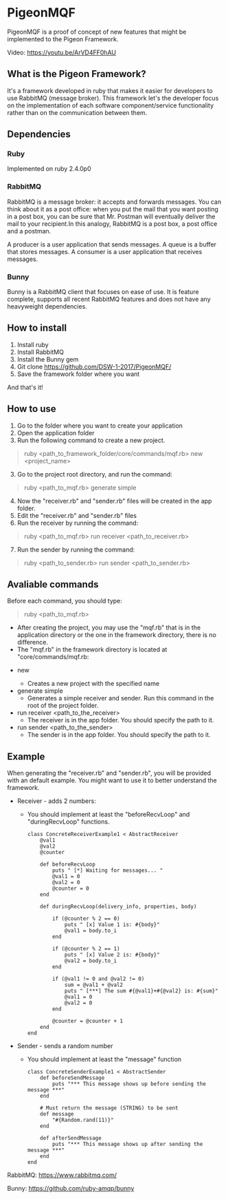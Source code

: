 # PigeonMQF

PigeonMQF is a proof of concept of new features that might be implemented to the Pigeon Framework.

Video: https://youtu.be/ArVD4FF0hAU

## What is the Pigeon Framework?

It's a framework developed in ruby that makes it easier for developers to use RabbitMQ (message broker). This framework let's the developer focus on the implementation of each software component/service functionality rather than on the communication between them.

## Dependencies

### Ruby
Implemented on ruby 2.4.0p0

### RabbitMQ
RabbitMQ is a message broker: it accepts and forwards messages. You can think about it as a post office: when you put the mail that you want posting in a post box, you can be sure that Mr. Postman will eventually deliver the mail to your recipient.In this analogy, RabbitMQ is a post box, a post office and a postman.

A producer is a user application that sends messages. A queue is a buffer that stores messages. A consumer is a user application that receives messages.

### Bunny
Bunny is a RabbitMQ client that focuses on ease of use. It is feature complete, supports all recent RabbitMQ features and does not have any heavyweight dependencies.

## How to install
1. Install ruby
2. Install RabbitMQ
3. Install the Bunny gem
4. Git clone https://github.com/DSW-1-2017/PigeonMQF/
5. Save the framework folder where you want

And that's it!

## How to use

1. Go to the folder where you want to create your application
2. Open the application folder
2. Run the following command to create a new project.
  
  > ruby  <path_to_framework_folder/core/commands/mqf.rb>   new   <project_name>
3. Go to the project root directory, and run the command:
  
  > ruby <path_to_mqf.rb> generate simple
4. Now the "receiver.rb" and "sender.rb" files will be created in the app folder.
5. Edit the "receiver.rb" and "sender.rb" files
6. Run the receiver by running the command:
  
  > ruby <path_to_mqf.rb> run receiver <path_to_receiver.rb>
7. Run the sender by running the command:
  
  > ruby <path_to_sender.rb> run sender <path_to_sender.rb>


## Avaliable commands

Before each command, you should type:
  
  > ruby <path_to_mqf.rb>
  - After creating the project, you may use the "mqf.rb" that is in the application directory or the one in the framework directory, there is no difference.
  - The "mqf.rb" in the framework directory is located at "core/commands/mqf.rb:
  
* new <project name> 
  - Creates a new project with the specified name
* generate simple
  - Generates a simple receiver and sender. Run this command in the root of the project folder.
* run receiver <path_to_the_receiver>
  - The receiver is in the app folder. You should specify the path to it.
* run sender <path_to_the_sender>
  - The sender is in the app folder. You should specify the path to it.


## Example

When generating the "receiver.rb" and "sender.rb", you will be provided with an default example. You might want to use it to better understand the framework.

* Receiver - adds 2 numbers:
  - You should implement at least the "beforeRecvLoop" and "duringRecvLoop" functions.

	```
	class ConcreteReceiverExample1 < AbstractReceiver
		@val1
		@val2
		@counter

		def beforeRecvLoop
			puts " [*] Waiting for messages... "
			@val1 = 0
			@val2 = 0
			@counter = 0
		end

		def duringRecvLoop(delivery_info, properties, body)

			if (@counter % 2 == 0)
				puts " [x] Value 1 is: #{body}"
				@val1 = body.to_i
			end

			if (@counter % 2 == 1)
				puts " [x] Value 2 is: #{body}"
				@val2 = body.to_i
			end

			if (@val1 != 0 and @val2 != 0)
				sum = @val1 + @val2
				puts " [***] The sum #{@val1}+#{@val2} is: #{sum}"
				@val1 = 0
				@val2 = 0
			end

			@counter = @counter + 1
		end
	end
	```

* Sender - sends a random number
  - You should implement at least the "message" function
  
  	```
	class ConcreteSenderExample1 < AbstractSender
		def beforeSendMessage
			puts "*** This message shows up before sending the message ***"
		end

		# Must return the message (STRING) to be sent
		def message 
			"#{Random.rand(11)}"
		end

		def afterSendMessage
			puts "*** This message shows up after sending the message ***"
		end	
	end
	```

RabbitMQ: https://www.rabbitmq.com/

Bunny: https://github.com/ruby-amqp/bunny
